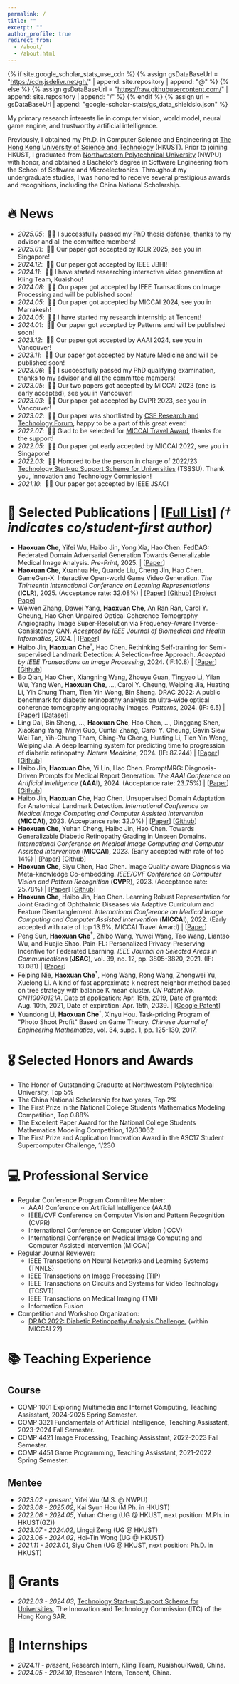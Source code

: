 ```yaml
---
permalink: /
title: ""
excerpt: ""
author_profile: true
redirect_from: 
  - /about/
  - /about.html
---
```


{% if site.google_scholar_stats_use_cdn %}
{% assign gsDataBaseUrl = "https://cdn.jsdelivr.net/gh/" | append: site.repository | append: "@" %}
{% else %}
{% assign gsDataBaseUrl = "https://raw.githubusercontent.com/" | append: site.repository | append: "/" %}
{% endif %}
{% assign url = gsDataBaseUrl | append: "google-scholar-stats/gs_data_shieldsio.json" %}

<span class='anchor' id='about-me'></span>

My primary research interests lie in computer vision, world model, neural game engine, and trustworthy artificial intelligence.

Previously, I obtained my Ph.D. in Computer Science and Engineering at [The Hong Kong University of Science and Technology](https://hkust.edu.hk) (HKUST).
Prior to joining HKUST, I graduated from [Northwestern Polytechnical University](https://en.nwpu.edu.cn) (NWPU) with honor, and obtained a Bachelor’s degree in Software Engineering from the School of Software and Microelectronics.
Throughout my undergraduate studies, I was honored to receive several prestigious awards and recognitions, including the China National Scholarship.

<!-- Honestly, I have chance to work with some great researchers as Prof.Feiping Nie, Prof. Xuelong Li and Prof. Wei Zheng in the field of machine learning. -->

<!-- My research interest includes neural machine translation and computer vision. I have published more than 100 papers at the top international AI conferences with total <a href='https://scholar.google.com/citations?user=DhtAFkwAAAAJ'>google scholar citations <strong><span id='total_cit'>260000+</span></strong></a> (You can also use google scholar badge <a href='https://scholar.google.com/citations?user=DhtAFkwAAAAJ'><img src="https://img.shields.io/endpoint?url={{ url | url_encode }}&logo=Google%20Scholar&labelColor=f6f6f6&color=9cf&style=flat&label=citations"></a>). -->


# 🔥 News
- *2025.05*: &nbsp;🎉🎉 I successfully passed my PhD thesis defense, thanks to my advisor and all the committee members!
- *2025.01*: &nbsp;🎉🎉 Our paper got accepted by ICLR 2025, see you in Singapore!
- *2024.12*: &nbsp;🎉🎉 Our paper got accepted by IEEE JBHI!
- *2024.11*: &nbsp;🎉🎉 I have started researching interactive video generation at Kling Team, Kuaishou!
- *2024.08*: &nbsp;🎉🎉 Our paper got accepted by IEEE Transactions on Image Processing and will be published soon!
- *2024.05*: &nbsp;🎉🎉 Our paper got accepted by MICCAI 2024, see you in Marrakesh!
- *2024.05*: &nbsp;🎉🎉 I have started my research internship at Tencent!
- *2024.01*: &nbsp;🎉🎉 Our paper got accepted by Patterns and will be published soon!
- *2023.12*: &nbsp;🎉🎉 Our paper got accepted by AAAI 2024, see you in Vancouver!
- *2023.11*: &nbsp;🎉🎉 Our paper got accepted by Nature Medicine and will be published soon!
- *2023.06*: &nbsp;🎉🎉 I successfully passed my PhD qualifying examination, thanks to my advisor and all the committee members!
- *2023.05*: &nbsp;🎉🎉 Our two papers got accepted by MICCAI 2023 (one is early accepted), see you in Vancouver!
- *2023.03*: &nbsp;🎉🎉 Our paper got accepted by CVPR 2023, see you in Vancouver!
- *2023.02*: &nbsp;🎉🎉 Our paper was shortlisted by [CSE Research and Technology Forum](https://cse.hkust.edu.hk/event/RTF2023/), happy to be a part of this great event!
- *2022.07*: &nbsp;🎉🎉 Glad to be selected for [MICCAI Travel Award](https://conferences.miccai.org/2022/en/MICCAI-2022-STUDENT-TRAVEL-AWARDS.html), thanks for the support!
- *2022.05*: &nbsp;🎉🎉 Our paper got early accepted by MICCAI 2022, see you in Singapore!
- *2022.03*: &nbsp;🎉🎉 Honored to be the person in charge of 2022/23 [Technology Start-up Support Scheme for Universities](https://www.itf.gov.hk/en/project-search/project-profile/index.html?ReferenceNo=TSSSU/HKUST/22/03) (TSSSU).
Thank you, Innovation and Technology Commission!
- *2021.10*: &nbsp;🎉🎉 Our paper got accepted by IEEE JSAC!

# 📝 Selected Publications | [[Full List](https://scholar.google.com/citations?user=rCvK7tcAAAAJ&hl)] *(† indicates co/student-first author)*
 
<!-- 
<div class='paper-box'><div class='paper-box-image'><div><div class="badge">CVPR 2016</div><img src='images/500x300.png' alt="sym" width="100%"></div></div>
<div class='paper-box-text' markdown="1">

[Deep Residual Learning for Image Recognition](https://openaccess.thecvf.com/content_cvpr_2016/papers/He_Deep_Residual_Learning_CVPR_2016_paper.pdf)

**Kaiming He**, Xiangyu Zhang, Shaoqing Ren, Jian Sun

[**Project**](https://scholar.google.com/citations?view_op=view_citation&hl=zh-CN&user=DhtAFkwAAAAJ&citation_for_view=DhtAFkwAAAAJ:ALROH1vI_8AC) <strong><span class='show_paper_citations' data='DhtAFkwAAAAJ:ALROH1vI_8AC'></span></strong>
- Lorem ipsum dolor sit amet, consectetur adipiscing elit. Vivamus ornare aliquet ipsum, ac tempus justo dapibus sit amet. 
</div>
</div> -->
<!-- 
- **Haoxuan Che**<sup>†</sup>, Haibo Jin<sup>†</sup>, Yi, Lin, Hao Chen. FedGMRG: Federated Learning for Generalizable Medical Report Generation. 
*Pre-Print*, 2023. 
| [Paper] -->
- **Haoxuan Che**, Yifei Wu, Haibo Jin, Yong Xia, Hao Chen. FedDAG: Federated Domain Adversarial Generation Towards Generalizable Medical Image Analysis. 
*Pre-Print*, 2025. 
| [[Paper](https://arxiv.org/abs/2501.13967)]
- **Haoxuan Che**, Xuanhua He, Quande Liu, Cheng Jin, Hao Chen. GameGen-X: Interactive Open-world Game Video Generation.
*The Thirteenth International Conference on Learning Representations* (**ICLR**), 2025. 
(Acceptance rate: 32.08%)
| [[Paper](https://arxiv.org/abs/2411.00769)] [[Github](https://github.com/GameGen-X/GameGen-X)] 
[[Project Page](https://gamegen-x.github.io/)]
- Weiwen Zhang, Dawei Yang, **Haoxuan Che**, An Ran Ran, Carol Y. Cheung, Hao Chen Unpaired Optical Coherence Tomography Angiography Image Super-Resolution via Frequency-Aware Inverse-Consistency GAN.
*Aceepted by IEEE Journal of Biomedical and Health Informatics*, 2024. 
| [[Paper](https://arxiv.org/abs/2309.17269)]
- Haibo Jin, **Haoxuan Che**<sup>†</sup>, Hao Chen. Rethinking Self-training for Semi-supervised Landmark Detection: A Selection-free Approach. 
*Aceepted by IEEE Transactions on Image Processing*, 2024. 
(IF:10.8)
| [[Paper](https://arxiv.org/abs/2404.04556)] [[Github](https://github.com/jhb86253817/STLD)] 
- Bo Qian, Hao Chen, Xiangning Wang, Zhouyu Guan, Tingyao Li, Yilan Wu, Yang Wen, **Haoxuan Che**, ..., Carol Y. Cheung, Weiping Jia, Huating Li, Yih Chung Tham, Tien Yin Wong, Bin Sheng. DRAC 2022: A public benchmark for diabetic retinopathy analysis on ultra-wide optical coherence tomography angiography images.
*Patterns*, 2024. 
(IF: 6.5) 
| [[Paper](https://www.cell.com/patterns/pdf/S2666-3899(24)00020-5.pdf)] [[Dataset](https://drac22.grand-challenge.org)]
- Ling Dai, Bin Sheng, ..., **Haoxuan Che**, Hao Chen, ..., Dinggang Shen, Xiaokang Yang, Minyi Guo, Cuntai Zhang, Carol Y. Cheung, Gavin Siew Wei Tan, Yih-Chung Tham, Ching-Yu Cheng, Huating Li, Tien Yin Wong, Weiping Jia. A deep learning system for predicting time to progression of diabetic retinopathy. 
*Nature Medicine*, 2024. 
(IF: 87.244)
| [[Paper](https://doi.org/10.1038/s41591-023-02742-5)] [[Github](https://github.com/drpredict/DeepDR_Plus)]
- Haibo Jin, **Haoxuan Che**, Yi Lin, Hao Chen. PromptMRG: Diagnosis-Driven Prompts for Medical Report Generation. 
*The AAAI Conference on Artificial Intelligence* (**AAAI**), 2024. 
(Acceptance rate: 23.75%)
| [[Paper](https://arxiv.org/abs/2308.12604)] [[Github](https://github.com/jhb86253817/PromptMRG)]
- Haibo Jin, **Haoxuan Che**, Hao Chen. Unsupervised Domain Adaptation for Anatomical Landmark Detection. 
*International Conference on Medical Image Computing and Computer Assisted Intervention* (**MICCAI**), 2023. 
(Acceptance rate: 32.0%)
| [[Paper](https://arxiv.org/abs/2308.13286)] [[Github](https://github.com/jhb86253817/uda_med_landmark)]
- **Haoxuan Che**, Yuhan Cheng, Haibo Jin, Hao Chen. Towards Generalizable Diabetic Retinopathy Grading in Unseen Domains. 
*International Conference on Medical Image Computing and Computer Assisted Intervention* (**MICCAI**), 2023. 
(Early accepted with rate of top 14%)
| [[Paper](https://arxiv.org/abs/2307.04378)] [[Github](https://github.com/chehx/DGDR)]
- **Haoxuan Che**, Siyu Chen, Hao Chen. Image Quality-aware Diagnosis via Meta-knowledge Co-embedding. 
*IEEE/CVF Conference on Computer Vision and Pattern Recognition* (**CVPR**), 2023.
(Acceptance rate: 25.78%)
| [[Paper](https://arxiv.org/abs/2303.15038)] [[Github](https://github.com/chehx/MKCNet)]
- **Haoxuan Che**, Haibo Jin, Hao Chen. Learning Robust Representation for Joint Grading of Ophthalmic Diseases via Adaptive Curriculum and Feature Disentanglement. 
*International Conference on Medical Image Computing and Computer Assisted Intervention* (**MICCAI**), 2022. 
(Early accepted with rate of top 13.6%, MICCAI Travel Award)
| [[Paper](https://arxiv.org/abs/2207.04183)]
- Peng Sun, **Haoxuan Che**<sup>†</sup>, Zhibo Wang, Yuwei Wang, Tao Wang, Liantao Wu, and Huajie Shao. Pain-FL: Personalized Privacy-Preserving Incentive for Federated Learning. 
*IEEE Journal on Selected Areas in Communications* (**JSAC**), vol. 39, no. 12, pp. 3805-3820, 2021. 
(IF: 13.081)
| [[Paper](https://ieeexplore.ieee.org/abstract/document/9565851)]
- Feiping Nie, **Haoxuan Che**<sup>†</sup>, Hong Wang, Rong Wang, Zhongwei Yu, Xuelong Li. A kind of fast approximate k nearest neighbor method based on tree strategy with balance K mean cluster. 
*CN Patent No. CN110070121A*. Date of application: Apr. 15th, 2019, Date of granted: Aug. 10th, 2021, Date of expiration: Apr. 15th, 2039.
| [[Google Patent](https://patents.google.com/patent/CN110070121A/zh?oq=CN110070121A)]
- Yuandong Li, **Haoxuan Che**<sup>†</sup>, Xinyu Hou. Task-pricing Program of "Photo Shoot Proﬁt" Based on Game Theory. 
*Chinese Journal of Engineering Mathematics*, vol. 34, supp. 1, pp. 125-130, 2017.

# 🎖 Selected Honors and Awards
- The Honor of Outstanding Graduate at Northwestern Polytechnical University, Top 5%
- The China National Scholarship for two years, Top 2%
- The First Prize in the National College Students Mathematics Modeling Competition, Top 0.88%
- The Excellent Paper Award for the National College Students Mathematics Modeling Competition, 12/33062
- The First Prize and Application Innovation Award in the ASC17 Student Supercomputer Challenge, 1/230

<!-- # 📖 Educations
- *2021.08 - present*, Ph.D. Candidate, School of Engineering, Hong Kong University of Science and Technology, Hong Kong SAR. 
- *2015.09 - 2019.06*, Undergraduate, School of Software and Microelectronics, Northwestern Polytechnical University, Xi'an.
- *2012.09 - 2015.06*, Studet, Xi'an Qujiang No.1 Middle School, Xi'an. -->

# 💻 Professional Service
- Regular Conference Program Committee Member: 
  - AAAI Conference on Artificial Intelligence (AAAI)
  - IEEE/CVF Conference on Computer Vision and Pattern Recognition (CVPR)
  - International Conference on Computer Vision (ICCV)
  - International Conference on Medical Image Computing and Computer Assisted Intervention (MICCAI)
- Regular Journal Reviewer:
  - IEEE Transactions on Neural Networks and Learning Systems (TNNLS)
  - IEEE Transactions on Image Processing (TIP)
  - IEEE Transactions on Circuits and Systems for Video Technology (TCSVT)
  - IEEE Transactions on Medical Imaging (TMI)
  - Information Fusion
- Competition and Workshop Organization:
  - [DRAC 2022: Diabetic Retinopathy Analysis Challenge.](https://drac22.grand-challenge.org) (within MICCAI 22)

# 📚 Teaching Experience
## Course 
- COMP 1001 Exploring Multimedia and Internet Computing, Teaching Assisstant, 2024-2025 Spring Semester.
- COMP 3321 Fundamentals of Artificial Intelligence, Teaching Assisstant, 2023-2024 Fall Semester.
- COMP 4421 Image Processing, Teaching Assisstant, 2022-2023 Fall Semester.
- COMP 4451 Game Programming, Teaching Assisstant, 2021-2022 Spring Semester.

## Mentee
- *2023.02 - present*, Yifei Wu (M.S. @ NWPU)
- *2023.08 - 2025.02*, Kai Syun Hou (M.Ph. in HKUST)
- *2022.06 - 2024.05*, Yuhan Cheng (UG @ HKUST, next position: M.Ph. in HKUST(GZ))
- *2023.07 - 2024.02*, Lingqi Zeng (UG @ HKUST)
- *2023.06 - 2024.02*, Hoi-Tin Wong (UG @ HKUST)
- *2021.11 - 2023.01*, Siyu Chen (UG @ HKUST, next position: Ph.D. in HKUST)

# 💬 Grants
- *2022.03 - 2024.03*, [Technology Start-up Support Scheme for Universities](https://www.itf.gov.hk/en/project-search/project-profile/index.html?ReferenceNo=TSSSU/HKUST/22/03), The Innovation and Technology Commission (ITC) of the Hong Kong SAR.

# 💼 Internships
- *2024.11 - present*, Research Intern, Kling Team, Kuaishou(Kwai), China.
- *2024.05 - 2024.10*, Research Intern, Tencent, China.

<!-- #  💬 Invited Talks
- *2021.06*, Lorem ipsum dolor sit amet, consectetur adipiscing elit. Vivamus ornare aliquet ipsum, ac tempus justo dapibus sit amet. 
- *2021.03*, Lorem ipsum dolor sit amet, consectetur adipiscing elit. Vivamus ornare aliquet ipsum, ac tempus justo dapibus sit amet.  \| [\[video\]](https://github.com/) -->